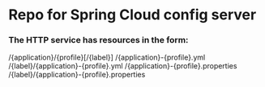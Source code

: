 # Repo for Spring Cloud config server #

 ### The HTTP service has resources in the form:  ###

 /{application}/{profile}[/{label}]
 /{application}-{profile}.yml
 /{label}/{application}-{profile}.yml
 /{application}-{profile}.properties
 /{label}/{application}-{profile}.properties

